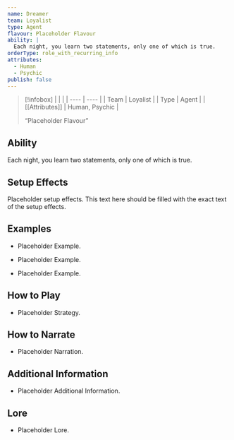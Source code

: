 ```yaml
---
name: Dreamer
team: Loyalist
type: Agent
flavour: Placeholder Flavour
ability: |
  Each night, you learn two statements, only one of which is true.
orderType: role_with_recurring_info
attributes:
  - Human
  - Psychic
publish: false
---
```

> [!infobox]
> |  |  |
> | ---- | ---- |
> | Team | Loyalist |
> | Type | Agent |
> | [[Attributes]] | Human, Psychic |
> 
>  “Placeholder Flavour”

## Ability
Each night, you learn two statements, only one of which is true.

## Setup Effects
Placeholder setup effects. This text here should be filled with the exact text of the setup effects.

## Examples
- Placeholder Example.

- Placeholder Example.

- Placeholder Example.

## How to Play
- Placeholder Strategy.

## How to Narrate
- Placeholder Narration.

## Additional Information
- Placeholder Additional Information.

## Lore
- Placeholder Lore.